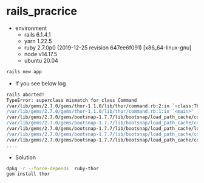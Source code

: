 # rails_pracrice

- environment 
  - rails 6.1.4.1
  - yarn 1.22.5
  - ruby 2.7.0p0 (2019-12-25 revision 647ee6f091) [x86_64-linux-gnu]
  - node v14.17.5
  - ubuntu 20.04
```bash
rails new app
```
- If you see below log 
```bash
rails aborted!
TypeError: superclass mismatch for class Command
/var/lib/gems/2.7.0/gems/thor-1.1.0/lib/thor/command.rb:2:in `<class:Thor>'
/var/lib/gems/2.7.0/gems/thor-1.1.0/lib/thor/command.rb:1:in `<main>'
/var/lib/gems/2.7.0/gems/bootsnap-1.7.7/lib/bootsnap/load_path_cache/core_ext/kernel_require.rb:23:in `require'
/var/lib/gems/2.7.0/gems/bootsnap-1.7.7/lib/bootsnap/load_path_cache/core_ext/kernel_require.rb:23:in `block in require_with_bootsnap_lfi'
/var/lib/gems/2.7.0/gems/bootsnap-1.7.7/lib/bootsnap/load_path_cache/loaded_features_index.rb:92:in `register'
/var/lib/gems/2.7.0/gems/bootsnap-1.7.7/lib/bootsnap/load_path_cache/core_ext/kernel_require.rb:22:in `require_with_bootsnap_lfi'
/var/lib/gems/2.7.0/gems/bootsnap-1.7.7/lib/bootsnap/load_path_cache/core_ext/kernel_require.rb:31:in `require'
....
```

- Solution 
``` bash
dpkg -r --force-depends  ruby-thor
gem install thor
```

